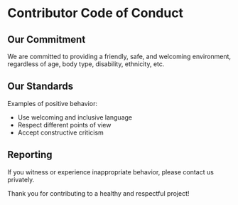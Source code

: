 # Contributor Code of Conduct

## Our Commitment

We are committed to providing a friendly, safe, and welcoming environment, regardless of age, body type, disability, ethnicity, etc.

## Our Standards

Examples of positive behavior:
- Use welcoming and inclusive language
- Respect different points of view
- Accept constructive criticism

## Reporting

If you witness or experience inappropriate behavior, please contact us privately.

Thank you for contributing to a healthy and respectful project!